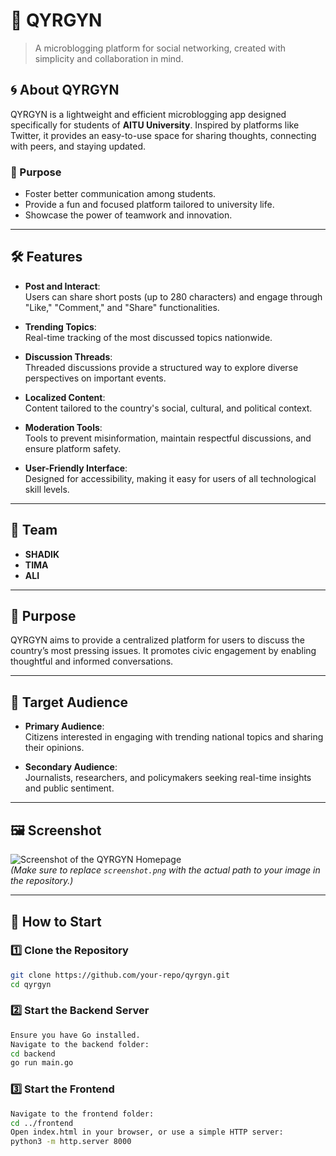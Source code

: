 # 🌟 QYRGYN  

> A microblogging platform for social networking, created with simplicity and collaboration in mind.

## 🌀 About QYRGYN  
QYRGYN is a lightweight and efficient microblogging app designed specifically for students of **AITU University**. Inspired by platforms like Twitter, it provides an easy-to-use space for sharing thoughts, connecting with peers, and staying updated.  

### 🎯 Purpose  
- Foster better communication among students.  
- Provide a fun and focused platform tailored to university life.  
- Showcase the power of teamwork and innovation.  

---

## 🛠️ Features  

- **Post and Interact**:  
  Users can share short posts (up to 280 characters) and engage through "Like," "Comment," and "Share" functionalities.  

- **Trending Topics**:  
  Real-time tracking of the most discussed topics nationwide.  

- **Discussion Threads**:  
  Threaded discussions provide a structured way to explore diverse perspectives on important events.  

- **Localized Content**:  
  Content tailored to the country's social, cultural, and political context.  

- **Moderation Tools**:  
  Tools to prevent misinformation, maintain respectful discussions, and ensure platform safety.  

- **User-Friendly Interface**:  
  Designed for accessibility, making it easy for users of all technological skill levels.  

---

## 👥 Team  
- **SHADIK**  
- **TIMA**  
- **ALI**  

---

## 🎯 Purpose  

QYRGYN aims to provide a centralized platform for users to discuss the country’s most pressing issues. It promotes civic engagement by enabling thoughtful and informed conversations.  

---

## 🎯 Target Audience  

- **Primary Audience**:  
  Citizens interested in engaging with trending national topics and sharing their opinions.  

- **Secondary Audience**:  
  Journalists, researchers, and policymakers seeking real-time insights and public sentiment.  

---

## 🖼️ Screenshot  
![Screenshot of the QYRGYN Homepage](screenshot.png)  
*(Make sure to replace `screenshot.png` with the actual path to your image in the repository.)*  

---

## 🚀 How to Start  

### 1️⃣ Clone the Repository  
```bash  
git clone https://github.com/your-repo/qyrgyn.git  
cd qyrgyn
```
### 2️⃣ Start the Backend Server
```bash
Ensure you have Go installed.
Navigate to the backend folder:
cd backend  
go run main.go
```

### 3️⃣ Start the Frontend
```bash
Navigate to the frontend folder:
cd ../frontend  
Open index.html in your browser, or use a simple HTTP server:
python3 -m http.server 8000  
```
